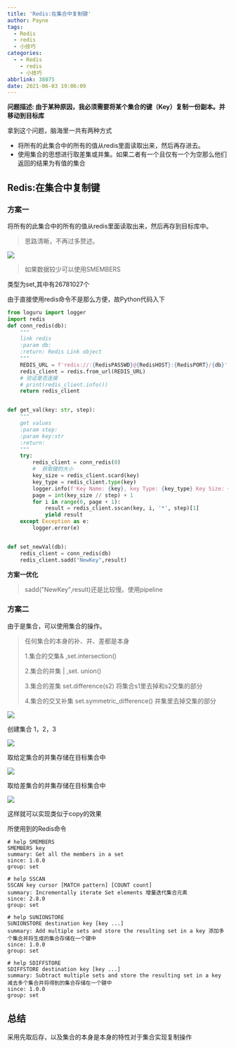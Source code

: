 ```yaml
---
title: 'Redis:在集合中复制键'
author: Payne
tags:
  - Redis
  - redis
  - 小技巧
categories:
  - - Redis
    - redis
    - 小技巧
abbrlink: 38075
date: 2021-06-03 19:06:09
---
```


**问题描述: 由于某种原因，我必须需要将某个集合的键（Key）复制一份副本。并移动到目标库**

拿到这个问题，脑海里一共有两种方式

- 将所有的此集合中的所有的值从redis里面读取出来，然后再存进去。
- 使用集合的思想进行取差集或并集。如果二者有一个且仅有一个为空那么他们返回的结果为有值的集合


<!--more-->
## Redis:在集合中复制键

### 方案一

将所有的此集合中的所有的值从redis里面读取出来，然后再存到目标库中。

> 思路清晰，不再过多赘述。

![](https://tva1.sinaimg.cn/large/008i3skNgy1gr5bko8fz0j309m02k744.jpg)

> 如果数据较少可以使用SMEMBERS

类型为set,其中有26781027个

由于直接使用redis命令不是那么方便，故Python代码入下

```python
from loguru import logger
import redis
def conn_redis(db):
    """
    link redis
    :param db:
    :return: Redis Link object
    """
    REDIS_URL = f'redis://:{RedisPASSWD}@{RedisHOST}:{RedisPORT}/{db}'
    redis_client = redis.from_url(REDIS_URL)
    # 验证是否连接
    # print(redis_client.info())
    return redis_client


def get_val(key: str, step):
    """
    get values
    :param step:
    :param key:str
    :return:
    """
    try:
        redis_client = conn_redis(0)
        #  获取键的大小
        key_size = redis_client.scard(key)
        key_type = redis_client.type(key)
        logger.info(f'Key Name: {key}, key Type: {key_type} Key Size: {key_size}')
        page = int(key_size // step) + 1
        for i in range(0, page + 1):
            result = redis_client.sscan(key, i, '*', step)[1]
            yield result
    except Exception as e:
        logger.error(e)


def set_newVal(db):
    redis_client = conn_redis(db)
    redis_client.sadd("NewKey",result)
```

**方案一优化**

> sadd("NewKey",result)还是比较慢。使用pipeline

### 方案二

由于是集合，可以使用集合的操作。

> 任何集合的本身的补、并、差都是本身
>
> 1.集合的交集& ,set.intersection()
>
> 2.集合的并集 | ,set. union()
>
> 3.集合的差集  set.difference(s2) 将集合s1里去掉和s2交集的部分
>
> 4.集合的交叉补集  set.symmetric_difference() 并集里去掉交集的部分



![](https://tva1.sinaimg.cn/large/008i3skNgy1gr5exvf9xmj30q30aywej.jpg)



创建集合 1，2，3

![](https://tva1.sinaimg.cn/large/008i3skNgy1gr5f96nq49j30fs055mx0.jpg)

取给定集合的并集存储在目标集合中

![](https://tva1.sinaimg.cn/large/008i3skNgy1gr5fbdbwbsj30ct06gt8m.jpg)

取给差集合的并集存储在目标集合中

![](https://tva1.sinaimg.cn/large/008i3skNgy1gr5fe8xoj1j30dz043mx0.jpg)

这样就可以实现类似于copy的效果

所使用到的Redis命令

```shell
# help SMEMBERS
SMEMBERS key
summary: Get all the members in a set
since: 1.0.0
group: set

# help SSCAN
SSCAN key cursor [MATCH pattern] [COUNT count]
summary: Incrementally iterate Set elements 增量迭代集合元素
since: 2.8.0
group: set

# help SUNIONSTORE
SUNIONSTORE destination key [key ...]
summary: Add multiple sets and store the resulting set in a key 添加多个集合并将生成的集合存储在一个键中
since: 1.0.0
group: set

# help SDIFFSTORE
SDIFFSTORE destination key [key ...]
summary: Subtract multiple sets and store the resulting set in a key 减去多个集合并将得到的集合存储在一个键中
since: 1.0.0
group: set
```



## 总结

采用先取后存，以及集合的本身是本身的特性对于集合实现复制操作
